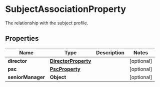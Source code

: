 

# SubjectAssociationProperty

The relationship with the subject profile.

## Properties

| Name | Type | Description | Notes |
|------------ | ------------- | ------------- | -------------|
|**director** | [**DirectorProperty**](DirectorProperty.md) |  |  [optional] |
|**psc** | [**PscProperty**](PscProperty.md) |  |  [optional] |
|**seniorManager** | **Object** |  |  [optional] |



